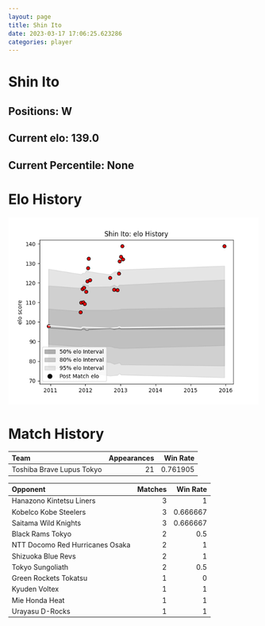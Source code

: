 ```yaml
---  
layout: page  
title: Shin Ito  
date: 2023-03-17 17:06:25.623286  
categories: player  
---
```

# Shin Ito

## Positions: W

## Current elo: 139.0

## Current Percentile: None

# Elo History


![elo history](history_ShinIto.png)
# Match History


| Team                      |   Appearances |   Win Rate |
|:--------------------------|--------------:|-----------:|
| Toshiba Brave Lupus Tokyo |            21 |   0.761905 |

| Opponent                        |   Matches |   Win Rate |
|:--------------------------------|----------:|-----------:|
| Hanazono Kintetsu Liners        |         3 |   1        |
| Kobelco Kobe Steelers           |         3 |   0.666667 |
| Saitama Wild Knights            |         3 |   0.666667 |
| Black Rams Tokyo                |         2 |   0.5      |
| NTT Docomo Red Hurricanes Osaka |         2 |   1        |
| Shizuoka Blue Revs              |         2 |   1        |
| Tokyo Sungoliath                |         2 |   0.5      |
| Green Rockets Tokatsu           |         1 |   0        |
| Kyuden Voltex                   |         1 |   1        |
| Mie Honda Heat                  |         1 |   1        |
| Urayasu D-Rocks                 |         1 |   1        |